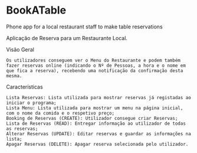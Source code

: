 # BookATable
 Phone app for a local restaurant staff to make table reservations

Aplicação de Reserva para um Restaurante Local.

Visão Geral

    Os utilizadores conseguem ver o Menu do Restaurante e podem também fazer reservas online (indicando o Nº de Pessoas, a hora e o nome em que fica a reserva), recebendo uma notificação da confirmação desta mesma.

Características

    Lista Reservas: Lista utilizada para mostrar reservas já registadas ao iniciar o programa;
    Lista Menu: Lista utilizada para mostrar um menu na página inicial, com o nome da comida e o respetivo preço;
    Booking de Reservas (CREATE): Utilizador consegue criar Reservas;
    Lista de Reservas (READ): Entregar informação ao utilizador de todas as reservas;
    Alterar Reservas (UPDATE): Editar reservas e guardar as informações na lista;
    Apagar Reservas (DELETE): Apagar reserva selecionada pelo utilizador.
